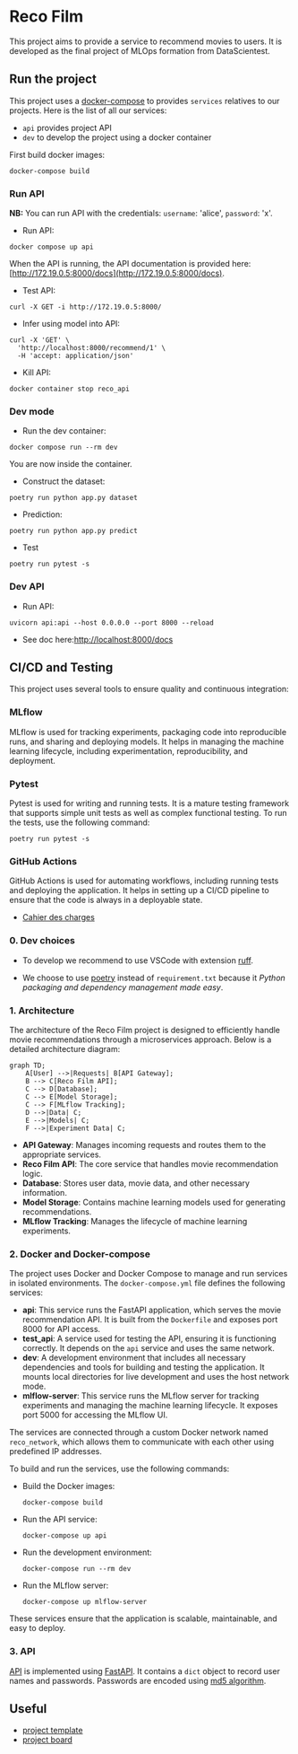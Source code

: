 # Reco Film

This project aims to provide a service to recommend movies to users. It is developed as the final project of MLOps formation from DataScientest.

## Run the project

This project uses a [docker-compose](docker-compose.yml) to provides `services` relatives to our projects.
Here is the list of all our services:
* `api` provides project API 
* `dev` to develop the project using a docker container

First build docker images:
```
docker-compose build
```

### Run API

**NB:** You can run API with the credentials: `username`: 'alice', `password`: 'x'.

* Run API:
```
docker compose up api
```

When the API is running, the API documentation is provided here: [http://172.19.0.5:8000/docs](http://172.19.0.5:8000/docs).

* Test API:
```
curl -X GET -i http://172.19.0.5:8000/
```

* Infer using model into API:
```
curl -X 'GET' \
  'http://localhost:8000/recommend/1' \
  -H 'accept: application/json'
```

* Kill API:
```
docker container stop reco_api
```

### Dev mode

* Run the dev container:
```
docker compose run --rm dev
```

You are now inside the container. 

* Construct the dataset:
```
poetry run python app.py dataset
```

* Prediction:
```
poetry run python app.py predict
```

* Test
```
poetry run pytest -s
```

### Dev API
* Run API:
```
uvicorn api:api --host 0.0.0.0 --port 8000 --reload
```

* See doc here:[http://localhost:8000/docs](http://localhost:8000/docs)


## CI/CD and Testing

This project uses several tools to ensure quality and continuous integration:

### MLflow

MLflow is used for tracking experiments, packaging code into reproducible runs, and sharing and deploying models. It helps in managing the machine learning lifecycle, including experimentation, reproducibility, and deployment.

### Pytest

Pytest is used for writing and running tests. It is a mature testing framework that supports simple unit tests as well as complex functional testing. To run the tests, use the following command:

```
poetry run pytest -s
```

### GitHub Actions

GitHub Actions is used for automating workflows, including running tests and deploying the application. It helps in setting up a CI/CD pipeline to ensure that the code is always in a deployable state.
* [Cahier des charges](https://docs.google.com/document/d/11B940u5Z8is7Wlj7b0wzkA4UE-wqW9eDQh4Fcw8SisY/edit?usp=sharing)

### 0. Dev choices

* To develop we recommend to use VSCode with extension [ruff](https://marketplace.visualstudio.com/items?itemName=charliermarsh.ruff).

* We choose to use [poetry](https://python-poetry.org/) instead of `requirement.txt` because it *Python packaging and dependency management made easy*.


### 1. Architecture

The architecture of the Reco Film project is designed to efficiently handle movie recommendations through a microservices approach. Below is a detailed architecture diagram:

```mermaid
graph TD;
    A[User] -->|Requests| B[API Gateway];
    B --> C[Reco Film API];
    C --> D[Database];
    C --> E[Model Storage];
    C --> F[MLflow Tracking];
    D -->|Data| C;
    E -->|Models| C;
    F -->|Experiment Data| C;
```

- **API Gateway**: Manages incoming requests and routes them to the appropriate services.
- **Reco Film API**: The core service that handles movie recommendation logic.
- **Database**: Stores user data, movie data, and other necessary information.
- **Model Storage**: Contains machine learning models used for generating recommendations.
- **MLflow Tracking**: Manages the lifecycle of machine learning experiments.

### 2. Docker and Docker-compose

The project uses Docker and Docker Compose to manage and run services in isolated environments. The `docker-compose.yml` file defines the following services:

- **api**: This service runs the FastAPI application, which serves the movie recommendation API. It is built from the `Dockerfile` and exposes port 8000 for API access.
- **test_api**: A service used for testing the API, ensuring it is functioning correctly. It depends on the `api` service and uses the same network.
- **dev**: A development environment that includes all necessary dependencies and tools for building and testing the application. It mounts local directories for live development and uses the host network mode.
- **mlflow-server**: This service runs the MLflow server for tracking experiments and managing the machine learning lifecycle. It exposes port 5000 for accessing the MLflow UI.

The services are connected through a custom Docker network named `reco_network`, which allows them to communicate with each other using predefined IP addresses.

To build and run the services, use the following commands:

- Build the Docker images:
  ```
  docker-compose build
  ```

- Run the API service:
  ```
  docker-compose up api
  ```

- Run the development environment:
  ```
  docker-compose run --rm dev
  ```

- Run the MLflow server:
  ```
  docker-compose up mlflow-server
  ```

These services ensure that the application is scalable, maintainable, and easy to deploy.

### 3. API
[API](api.py) is implemented using [FastAPI](https://fastapi.tiangolo.com/). It contains a `dict` object to record user names and passwords. Passwords are encoded using [md5 algorithm](https://www.geeksforgeeks.org/md5-hash-python/).


## Useful
* [project template](https://github.com/DataScientest-Studio/Template_MLOps_movie_recommandation)
* [project board](https://github.com/users/Chrisdml/projects/1)
